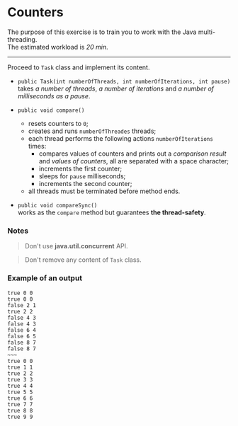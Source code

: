# Counters

The purpose of this exercise is to train you to work with the Java multi-threading.  
The estimated workload is *20 min*.

***

Proceed to `Task` class and implement its content.  

* `public Task(int numberOfThreads, int numberOfIterations, int pause)`  
  takes *a number of threads*, *a number of iterations* and *a number of milliseconds as a pause*.  

* `public void compare()`  
  * resets counters to `0`;  
  * creates and runs `numberOfThreades` threads;  
  * each thread performs the following actions `numberOfIterations` times:  
    * compares values of counters and prints out a _comparison result_ and _values of counters_, all are separated with a space character;  
    * increments the first counter;  
    * sleeps for `pause` milliseconds;  
    * increments the second counter;  
  * all threads must be terminated before method ends.  

* `public void compareSync()`  
  works as the `compare` method but guarantees **the thread-safety**.

### Notes

> Don't use **java.util.concurrent** API.

> Don't remove any content of `Task` class.

### Example of an output

```
true 0 0 
true 0 0 
false 2 1 
true 2 2 
false 4 3 
false 4 3 
false 6 4 
false 6 5 
false 8 7 
false 8 7 
~~~
true 0 0 
true 1 1 
true 2 2 
true 3 3 
true 4 4 
true 5 5 
true 6 6 
true 7 7 
true 8 8 
true 9 9 
```